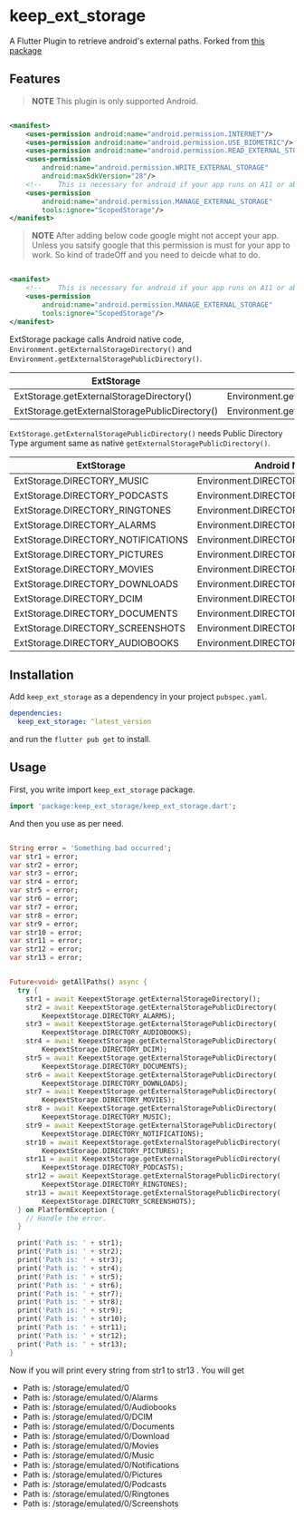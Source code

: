# keep_ext_storage

A Flutter Plugin to retrieve android's external paths. Forked from
<a href="https://pub.dev/packages/ext_storage" >this package</a><br>

## Features

> **NOTE** This plugin is only supported Android.

```xml

<manifest>
    <uses-permission android:name="android.permission.INTERNET"/>
    <uses-permission android:name="android.permission.USE_BIOMETRIC"/>
    <uses-permission android:name="android.permission.READ_EXTERNAL_STORAGE"/>
    <uses-permission
        android:name="android.permission.WRITE_EXTERNAL_STORAGE"
        android:maxSdkVersion="28"/>
    <!--    This is necessary for android if your app runs on A11 or above.-->
    <uses-permission
        android:name="android.permission.MANAGE_EXTERNAL_STORAGE"
        tools:ignore="ScopedStorage"/>
</manifest>

```

> **NOTE** After adding below code google might not accept your app. Unless you satsify
> google that this permission is must for your app to work. So kind of tradeOff
> and you need to deicde what to do.

```xml

<manifest>
    <!--    This is necessary for android if your app runs on A11 or above.-->
    <uses-permission
        android:name="android.permission.MANAGE_EXTERNAL_STORAGE"
        tools:ignore="ScopedStorage"/>
</manifest>

```

ExtStorage package calls Android native code, `Environment.getExternalStorageDirectory()`
and `Environment.getExternalStoragePublicDirectory()`.

| ExtStorage                                     | Andorid Native                                  |
|------------------------------------------------|-------------------------------------------------|
| ExtStorage.getExternalStorageDirectory()       | Environment.getExternalStorageDirectory()       |
| ExtStorage.getExternalStoragePublicDirectory() | Environment.getExternalStoragePublicDirectory() |

`ExtStorage.getExternalStoragePublicDirectory()` needs Public Directory Type argument same as
native `getExternalStoragePublicDirectory()`.

| ExtStorage                         | Android Native                      |
|------------------------------------|-------------------------------------|
| ExtStorage.DIRECTORY_MUSIC         | Environment.DIRECTORY_MUSIC         |
| ExtStorage.DIRECTORY_PODCASTS      | Environment.DIRECTORY_PODCASTS      |
| ExtStorage.DIRECTORY_RINGTONES     | Environment.DIRECTORY_RINGTONES     |
| ExtStorage.DIRECTORY_ALARMS        | Environment.DIRECTORY_ALARMS        |
| ExtStorage.DIRECTORY_NOTIFICATIONS | Environment.DIRECTORY_NOTIFICATIONS |
| ExtStorage.DIRECTORY_PICTURES      | Environment.DIRECTORY_PICTURES      |
| ExtStorage.DIRECTORY_MOVIES        | Environment.DIRECTORY_MOVIES        |
| ExtStorage.DIRECTORY_DOWNLOADS     | Environment.DIRECTORY_DOWNLOADS     |
| ExtStorage.DIRECTORY_DCIM          | Environment.DIRECTORY_DCIM          |
| ExtStorage.DIRECTORY_DOCUMENTS     | Environment.DIRECTORY_DOCUMENTS     |
| ExtStorage.DIRECTORY_SCREENSHOTS   | Environment.DIRECTORY_SCREENSHOTS   |
| ExtStorage.DIRECTORY_AUDIOBOOKS    | Environment.DIRECTORY_AUDIOBOOKS    |

## Installation

Add `keep_ext_storage` as a dependency in your project `pubspec.yaml`.

```yaml
dependencies:
  keep_ext_storage: ^latest_version
```

and run the `flutter pub get` to install.

## Usage

First, you write import `keep_ext_storage` package.

```dart
import 'package:keep_ext_storage/keep_ext_storage.dart';
```

And then you use as per need.

```dart

String error = 'Something bad occurred';
var str1 = error;
var str2 = error;
var str3 = error;
var str4 = error;
var str5 = error;
var str6 = error;
var str7 = error;
var str8 = error;
var str9 = error;
var str10 = error;
var str11 = error;
var str12 = error;
var str13 = error;


Future<void> getAllPaths() async {
  try {
    str1 = await KeepextStorage.getExternalStorageDirectory();
    str2 = await KeepextStorage.getExternalStoragePublicDirectory(
        KeepextStorage.DIRECTORY_ALARMS);
    str3 = await KeepextStorage.getExternalStoragePublicDirectory(
        KeepextStorage.DIRECTORY_AUDIOBOOKS);
    str4 = await KeepextStorage.getExternalStoragePublicDirectory(
        KeepextStorage.DIRECTORY_DCIM);
    str5 = await KeepextStorage.getExternalStoragePublicDirectory(
        KeepextStorage.DIRECTORY_DOCUMENTS);
    str6 = await KeepextStorage.getExternalStoragePublicDirectory(
        KeepextStorage.DIRECTORY_DOWNLOADS);
    str7 = await KeepextStorage.getExternalStoragePublicDirectory(
        KeepextStorage.DIRECTORY_MOVIES);
    str8 = await KeepextStorage.getExternalStoragePublicDirectory(
        KeepextStorage.DIRECTORY_MUSIC);
    str9 = await KeepextStorage.getExternalStoragePublicDirectory(
        KeepextStorage.DIRECTORY_NOTIFICATIONS);
    str10 = await KeepextStorage.getExternalStoragePublicDirectory(
        KeepextStorage.DIRECTORY_PICTURES);
    str11 = await KeepextStorage.getExternalStoragePublicDirectory(
        KeepextStorage.DIRECTORY_PODCASTS);
    str12 = await KeepextStorage.getExternalStoragePublicDirectory(
        KeepextStorage.DIRECTORY_RINGTONES);
    str13 = await KeepextStorage.getExternalStoragePublicDirectory(
        KeepextStorage.DIRECTORY_SCREENSHOTS);
  } on PlatformException {
    // Handle the error. 
  }

  print('Path is: ' + str1);
  print('Path is: ' + str2);
  print('Path is: ' + str3);
  print('Path is: ' + str4);
  print('Path is: ' + str5);
  print('Path is: ' + str6);
  print('Path is: ' + str7);
  print('Path is: ' + str8);
  print('Path is: ' + str9);
  print('Path is: ' + str10);
  print('Path is: ' + str11);
  print('Path is: ' + str12);
  print('Path is: ' + str13);
}
```

Now if you will print every string from str1 to str13 . You will get

* Path is: /storage/emulated/0
* Path is: /storage/emulated/0/Alarms
* Path is: /storage/emulated/0/Audiobooks
* Path is: /storage/emulated/0/DCIM
* Path is: /storage/emulated/0/Documents
* Path is: /storage/emulated/0/Download
* Path is: /storage/emulated/0/Movies
* Path is: /storage/emulated/0/Music
* Path is: /storage/emulated/0/Notifications
* Path is: /storage/emulated/0/Pictures
* Path is: /storage/emulated/0/Podcasts
* Path is: /storage/emulated/0/Ringtones
* Path is: /storage/emulated/0/Screenshots

